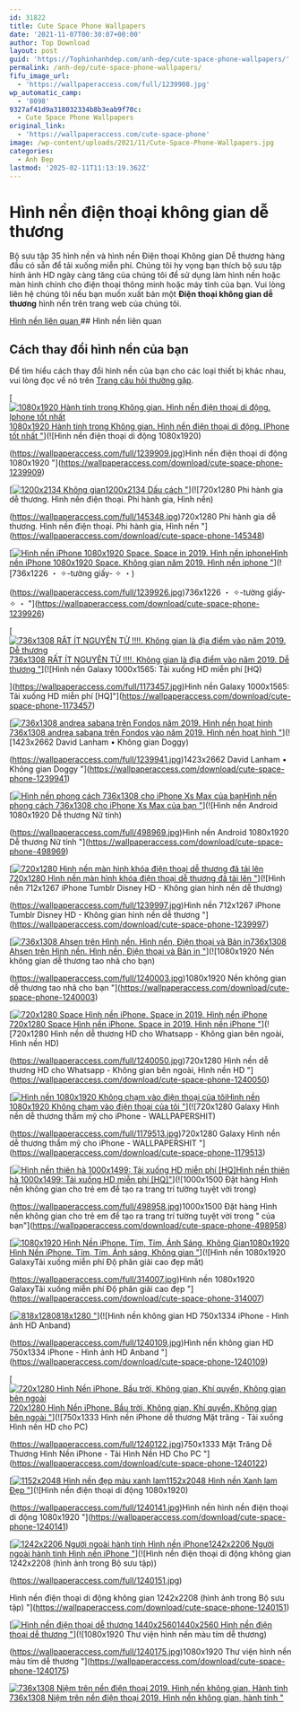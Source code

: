 ```yaml
---
id: 31822
title: Cute Space Phone Wallpapers
date: '2021-11-07T00:30:07+00:00'
author: Top Download
layout: post
guid: 'https://Tophinhanhdep.com/anh-dep/cute-space-phone-wallpapers/'
permalink: /anh-dep/cute-space-phone-wallpapers/
fifu_image_url:
  - 'https://wallpaperaccess.com/full/1239908.jpg'
wp_automatic_camp:
  - '8098'
9327af41d9a318032334b8b3eab9f70c:
  - Cute Space Phone Wallpapers
original_link:
  - 'https://wallpaperaccess.com/cute-space-phone'
image: /wp-content/uploads/2021/11/Cute-Space-Phone-Wallpapers.jpg
categories:
  - Ảnh Đẹp
lastmod: '2025-02-11T11:13:19.362Z'
---
```

# Hình nền điện thoại không gian dễ thương

Bộ sưu tập 35 hình nền và hình nền Điện thoại Không gian Dễ thương hàng đầu có sẵn để tải xuống miễn phí. Chúng tôi hy vọng bạn thích bộ sưu tập hình ảnh HD ngày càng tăng của chúng tôi để sử dụng làm hình nền hoặc màn hình chính cho điện thoại thông minh hoặc máy tính của bạn. Vui lòng liên hệ chúng tôi nếu bạn muốn xuất bản một **Điện thoại không gian dễ thương** hình nền trên trang web của chúng tôi.

[Hình nền liên quan ](#related) ## Hình nền liên quan

## Cách thay đổi hình nền của bạn

Để tìm hiểu cách thay đổi hình nền của bạn cho các loại thiết bị khác nhau, vui lòng đọc về nó trên [Trang câu hỏi thường gặp](https://tophinhanhdep.com/faq/).

  
[[![1080x1920 Hành tinh trong Không gian.  Hình nền điện thoại di động.  Iphone tốt nhất](https://wallpaperaccess.com/full/1239908.jpg)1080x1920 Hành tinh trong Không gian. Hình nền điện thoại di động. IPhone tốt nhất "](https://wallpaperaccess.com/download/cute-space-phone-1239908)](![Hình nền điện thoại di động 1080x1920)

(https://wallpaperaccess.com/full/1239909.jpg)Hình nền điện thoại di động 1080x1920 "](https://wallpaperaccess.com/download/cute-space-phone-1239909)

[[![1200x2134 Không gian](https://wallpaperaccess.com/full/1239921.jpg)1200x2134 Dấu cách "](https://wallpaperaccess.com/download/cute-space-phone-1239921)](![720x1280 Phi hành gia dễ thương.  Hình nền điện thoại.  Phi hành gia, Hình nền)

(https://wallpaperaccess.com/full/145348.jpg)720x1280 Phi hành gia dễ thương. Hình nền điện thoại. Phi hành gia, Hình nền "](https://wallpaperaccess.com/download/cute-space-phone-145348)

[[![Hình nền iPhone 1080x1920 Space.  Space in 2019. Hình nền iphone](https://wallpaperaccess.com/full/1239924.jpg)Hình nền iPhone 1080x1920 Space. Không gian năm 2019. Hình nền iphone "](https://wallpaperaccess.com/download/cute-space-phone-1239924)](![736x1226 ・ ✧-tường giấy- ✧ ・)

(https://wallpaperaccess.com/full/1239926.jpg)736x1226 ・ ✧-tường giấy- ✧ ・ "](https://wallpaperaccess.com/download/cute-space-phone-1239926)

[[![736x1308 RẤT ÍT NGUYÊN TỬ !!!!.  Không gian là địa điểm vào năm 2019. Dễ thương](https://wallpaperaccess.com/full/1239927.jpg)736x1308 RẤT ÍT NGUYÊN TỬ !!!!. Không gian là địa điểm vào năm 2019. Dễ thương "](https://wallpaperaccess.com/download/cute-space-phone-1239927)](![Hình nền Galaxy 1000x1565: Tải xuống HD miễn phí [HQ)

](https://wallpaperaccess.com/full/1173457.jpg)Hình nền Galaxy 1000x1565: Tải xuống HD miễn phí \[HQ\]"](https://wallpaperaccess.com/download/cute-space-phone-1173457)

[[![736x1308 andrea sabana trên Fondos năm 2019. Hình nền hoạt hình](https://wallpaperaccess.com/full/1239937.jpg)736x1308 andrea sabana trên Fondos vào năm 2019. Hình nền hoạt hình "](https://wallpaperaccess.com/download/cute-space-phone-1239937)](![1423x2662 David Lanham • Không gian Doggy)

(https://wallpaperaccess.com/full/1239941.jpg)1423x2662 David Lanham • Không gian Doggy "](https://wallpaperaccess.com/download/cute-space-phone-1239941)

[[![Hình nền phong cách 736x1308 cho iPhone Xs Max của bạn](https://wallpaperaccess.com/full/1239948.jpg)Hình nền phong cách 736x1308 cho iPhone Xs Max của bạn "](https://wallpaperaccess.com/download/cute-space-phone-1239948)](![Hình nền Android 1080x1920 Dễ thương Nữ tính)

(https://wallpaperaccess.com/full/498969.jpg)Hình nền Android 1080x1920 Dễ thương Nữ tính "](https://wallpaperaccess.com/download/cute-space-phone-498969)

[[![720x1280 Hình nền màn hình khóa điện thoại dễ thương đã tải lên](https://wallpaperaccess.com/full/1239961.jpg)720x1280 Hình nền màn hình khóa điện thoại dễ thương đã tải lên "](https://wallpaperaccess.com/download/cute-space-phone-1239961)](![Hình nền 712x1267 iPhone Tumblr Disney HD - Không gian hình nền dễ thương)

(https://wallpaperaccess.com/full/1239997.jpg)Hình nền 712x1267 iPhone Tumblr Disney HD - Không gian hình nền dễ thương "](https://wallpaperaccess.com/download/cute-space-phone-1239997)

[[![736x1308 Ahsen trên Hình nền.  Hình nền, Điện thoại và Bản in](https://wallpaperaccess.com/full/245207.jpg)736x1308 Ahsen trên Hình nền. Hình nền, Điện thoại và Bản in "](https://wallpaperaccess.com/download/cute-space-phone-245207)](![1080x1920 Nền không gian dễ thương tao nhã cho bạn)

(https://wallpaperaccess.com/full/1240003.jpg)1080x1920 Nền không gian dễ thương tao nhã cho bạn "](https://wallpaperaccess.com/download/cute-space-phone-1240003)

[[![720x1280 Space Hình nền iPhone.  Space in 2019. Hình nền iPhone](https://wallpaperaccess.com/full/1240037.jpg)720x1280 Space Hình nền iPhone. Space in 2019. Hình nền iPhone "](https://wallpaperaccess.com/download/cute-space-phone-1240037)](![720x1280 Hình nền dễ thương HD cho Whatsapp - Không gian bên ngoài, Hình nền HD)

(https://wallpaperaccess.com/full/1240050.jpg)720x1280 Hình nền dễ thương HD cho Whatsapp - Không gian bên ngoài, Hình nền HD "](https://wallpaperaccess.com/download/cute-space-phone-1240050)

[[![Hình nền 1080x1920 Không chạm vào điện thoại của tôi](https://wallpaperaccess.com/full/1240065.jpg)Hình nền 1080x1920 Không chạm vào điện thoại của tôi "](https://wallpaperaccess.com/download/cute-space-phone-1240065)](![720x1280 Galaxy Hình nền dễ thương thẩm mỹ cho iPhone - WALLPAPERSHIT)

(https://wallpaperaccess.com/full/1179513.jpg)720x1280 Galaxy Hình nền dễ thương thẩm mỹ cho iPhone - WALLPAPERSHIT "](https://wallpaperaccess.com/download/cute-space-phone-1179513)

[[![Hình nền thiên hà 1000x1499: Tải xuống HD miễn phí [HQ]](https://wallpaperaccess.com/full/1240078.jpg)Hình nền thiên hà 1000x1499: Tải xuống HD miễn phí \[HQ\]"](https://wallpaperaccess.com/download/cute-space-phone-1240078)](![1000x1500 Đặt hàng Hình nền không gian cho trẻ em để tạo ra trang trí tường tuyệt vời trong)

(https://wallpaperaccess.com/full/498958.jpg)1000x1500 Đặt hàng Hình nền không gian cho trẻ em để tạo ra trang trí tường tuyệt vời trong " của bạn"](https://wallpaperaccess.com/download/cute-space-phone-498958)

[[![1080x1920 Hình Nền iPhone.  Tím, Tím, Ánh Sáng, Không Gian](https://wallpaperaccess.com/full/1240088.jpg)1080x1920 Hình Nền iPhone. Tím, Tím, Ánh sáng, Không gian "](https://wallpaperaccess.com/download/cute-space-phone-1240088)](![Hình nền 1080x1920 GalaxyTải xuống miễn phí Độ phân giải cao đẹp mắt)

(https://wallpaperaccess.com/full/314007.jpg)Hình nền 1080x1920 GalaxyTải xuống miễn phí Độ phân giải cao đẹp "](https://wallpaperaccess.com/download/cute-space-phone-314007)

[[![818x1280 ](https://wallpaperaccess.com/full/1240106.jpg)818x1280 "](https://wallpaperaccess.com/download/cute-space-phone-1240106)](![Hình nền không gian HD 750x1334 iPhone - Hình ảnh HD Anband)

(https://wallpaperaccess.com/full/1240109.jpg)Hình nền không gian HD 750x1334 iPhone - Hình ảnh HD Anband "](https://wallpaperaccess.com/download/cute-space-phone-1240109)

[[![720x1280 Hình Nền iPhone.  Bầu trời, Không gian, Khí quyển, Không gian bên ngoài](https://wallpaperaccess.com/full/1240120.jpg)720x1280 Hình Nền iPhone. Bầu trời, Không gian, Khí quyển, Không gian bên ngoài "](https://wallpaperaccess.com/download/cute-space-phone-1240120)](![750x1333 Hình nền iPhone dễ thương Mặt trăng - Tải xuống Hình nền HD cho PC)

(https://wallpaperaccess.com/full/1240122.jpg)750x1333 Mặt Trăng Dễ Thương Hình Nền iPhone - Tải Hình Nền HD Cho PC "](https://wallpaperaccess.com/download/cute-space-phone-1240122)

[[![1152x2048 Hình nền đẹp màu xanh lam](https://wallpaperaccess.com/full/1240127.jpg)1152x2048 Hình nền Xanh lam Đẹp "](https://wallpaperaccess.com/download/cute-space-phone-1240127)](![Hình nền điện thoại di động 1080x1920)

(https://wallpaperaccess.com/full/1240141.jpg)Hình nền hình nền điện thoại di động 1080x1920 "](https://wallpaperaccess.com/download/cute-space-phone-1240141)

 [[![1242x2206 Người ngoài hành tinh Hình nền iPhone](https://wallpaperaccess.com/full/1240147.jpg)1242x2206 Người ngoài hành tinh Hình nền iPhone "](https://wallpaperaccess.com/download/cute-space-phone-1240147)](![Hình nền điện thoại di động không gian 1242x2208 (hình ảnh trong Bộ sưu tập))

(https://wallpaperaccess.com/full/1240151.jpg)

Hình nền điện thoại di động không gian 1242x2208 (hình ảnh trong Bộ sưu tập) "](https://wallpaperaccess.com/download/cute-space-phone-1240151)

[[![Hình nền điện thoại dễ thương 1440x2560](https://wallpaperaccess.com/full/1240158.jpg)1440x2560 Hình nền điện thoại dễ thương "](https://wallpaperaccess.com/download/cute-space-phone-1240158)](![1080x1920 Thư viện hình nền màu tím dễ thương)

(https://wallpaperaccess.com/full/1240175.jpg)1080x1920 Thư viện hình nền màu tím dễ thương "](https://wallpaperaccess.com/download/cute-space-phone-1240175)

[![736x1308 Niệm trên nền điện thoại 2019. Hình nền không gian, Hành tinh](https://wallpaperaccess.com/full/1240189.jpg)736x1308 Niệm trên nền điện thoại 2019. Hình nền không gian, hành tinh "](https://wallpaperaccess.com/download/cute-space-phone-1240189)
